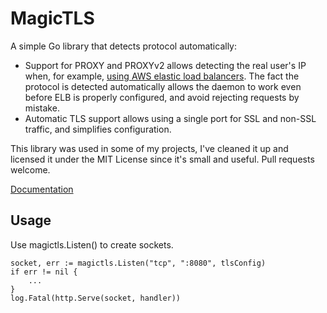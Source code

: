 # MagicTLS

A simple Go library that detects protocol automatically:

* Support for PROXY and PROXYv2 allows detecting the real user's IP when, for example, [using AWS elastic load balancers](https://docs.aws.amazon.com/elasticloadbalancing/latest/classic/enable-proxy-protocol.html). The fact the protocol is detected automatically allows the daemon to work even before ELB is properly configured, and avoid rejecting requests by mistake.
* Automatic TLS support allows using a single port for SSL and non-SSL traffic, and simplifies configuration.

This library was used in some of my projects, I've cleaned it up and licensed it under the MIT License since it's small and useful. Pull requests welcome.

[Documentation](https://godoc.org/github.com/MagicalTux/magictls)

## Usage

Use magictls.Listen() to create sockets.

	socket, err := magictls.Listen("tcp", ":8080", tlsConfig)
	if err != nil {
		...
	}
	log.Fatal(http.Serve(socket, handler))

